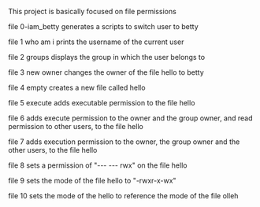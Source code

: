 This project is basically focused on file permissions

file 0-iam_betty generates a scripts to switch user to betty

file 1 who am i prints the username of the current user

file 2 groups displays the group in which the user belongs to

file 3 new owner changes the owner of the file hello to betty

file 4 empty creates a new file called hello

file 5 execute adds executable permission to the file hello

file 6 adds execute permission to the owner and the group owner, and read permission to other users, to the file hello

file 7 adds execution permission to the owner, the group owner and the other users, to the file hello

file 8 sets a permission of "--- --- rwx" on the file hello

file 9 sets the mode of the file hello to "-rwxr-x-wx"

file 10 sets the mode of the hello to reference the mode of the file olleh
